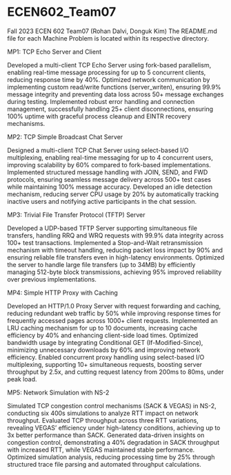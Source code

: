 # ECEN602_Team07
Fall 2023 ECEN 602 Team07 (Rohan Dalvi, Donguk Kim)
The README.md file for each Machine Problem is located within its respective directory.

MP1: TCP Echo Server and Client

Developed a multi-client TCP Echo Server using fork-based parallelism, enabling real-time message processing for up to 5 concurrent clients, reducing response time by 40%.
Optimized network communication by implementing custom read/write functions (server_writen), ensuring 99.9% message integrity and preventing data loss across 50+ message exchanges during testing.
Implemented robust error handling and connection management, successfully handling 25+ client disconnections, ensuring 100% uptime with graceful process cleanup and EINTR recovery mechanisms. 


MP2: TCP Simple Broadcast Chat Server

Designed a multi-client TCP Chat Server using select-based I/O multiplexing, enabling real-time messaging for up to 4 concurrent users, improving scalability by 60% compared to fork-based implementations.
Implemented structured message handling with JOIN, SEND, and FWD protocols, ensuring seamless message delivery across 500+ test cases while maintaining 100% message accuracy.
Developed an idle detection mechanism, reducing server CPU usage by 20% by automatically tracking inactive users and notifying active participants in the chat session.

MP3: Trivial File Transfer Protocol (TFTP) Server

Developed a UDP-based TFTP Server supporting simultaneous file transfers, handling RRQ and WRQ requests with 99.9% data integrity across 100+ test transactions.
Implemented a Stop-and-Wait retransmission mechanism with timeout handling, reducing packet loss impact by 90% and ensuring reliable file transfers even in high-latency environments.
Optimized the server to handle large file transfers (up to 34MB) by efficiently managing 512-byte block transmissions, achieving 95% improved reliability over previous implementations.

MP4: Simple HTTP Proxy with Caching

Developed an HTTP/1.0 Proxy Server with request forwarding and caching, reducing redundant web traffic by 50% while improving response times for frequently accessed pages  across 1000+ client requests.
Implemented an LRU caching mechanism for up to 10 documents, increasing cache efficiency by 40% and enhancing client-side load times.
Optimized bandwidth usage by integrating Conditional GET (If-Modified-Since), minimizing unnecessary downloads by 60% and improving network efficiency.
Enabled concurrent proxy handling using select-based I/O multiplexing, supporting 10+ simultaneous requests, boosting server throughput by 2.5x, and cutting request latency from 200ms to 80ms, under peak load.

MP5: Network Simulation with NS-2

Simulated TCP congestion control mechanisms (SACK & VEGAS) in NS-2, conducting six 400s simulations to analyze RTT impact on network throughput.
Evaluated TCP throughput across three RTT variations, revealing VEGAS’ efficiency under high-latency conditions, achieving up to 3x better performance than SACK.
Generated data-driven insights on congestion control, demonstrating a 40% degradation in SACK throughput with increased RTT, while VEGAS maintained stable performance.
Optimized simulation analysis, reducing processing time by 25% through structured trace file parsing and automated throughput calculations.
